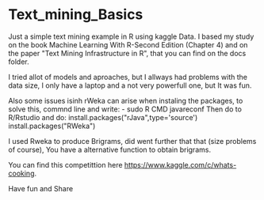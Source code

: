 # Text_mining_Basics
Just a simple text mining example in R using kaggle Data. I based my study on the book Machine Learning With R-Second Edition (Chapter 4)
and on the paper "Text Mining Infrastructure in R", that you can find on the docs folder.

I tried allot of models and aproaches, but I allways had problems with the data size, I only have a laptop and a not very powerfull one, but It was fun.

Also some issues isinh rWeka can arise when instaling the packages, to solve this, commnd line and write:
    - sudo R CMD javareconf
 Then do to R/Rstudio and do:
    install.packages("rJava",type='source')
    install.packages("RWeka")
    
I used Rweka to produce Brigrams, did went further that that (size problems of course), You have a alternative function to obtain brigrams.

You can find this competittion here https://www.kaggle.com/c/whats-cooking.

Have fun and Share
